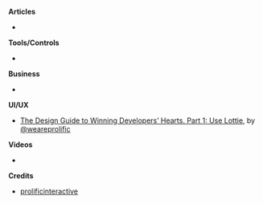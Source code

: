 **Articles**

* 

**Tools/Controls**

* 

**Business**

* 

**UI/UX**

* [The Design Guide to Winning Developers’ Hearts. Part 1: Use Lottie](https://www.prolificinteractive.com/2017/09/05/design-guide-winning-developers-hearts-part-1-use-lottie/), by [@weareprolific](https://twitter.com/weareprolific)

**Videos**

* 

**Credits**

* [prolificinteractive](https://github.com/prolificinteractive)
